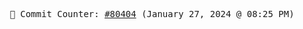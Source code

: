 <p align="center">
    <samp>
        📮 Commit Counter: <a href="https://github.com/Javascript-void0/Javascript-void0/commits/main">#80404</a> (January 27, 2024 @ 08:25 PM)
    </samp>
</p>